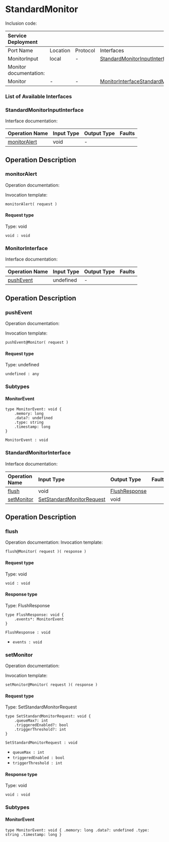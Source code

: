 # StandardMonitor

Inclusion code: 

| Service Deployment |  |  |  |
| :--- | :--- | :--- | :--- |
| Port Name | Location | Protocol | Interfaces |
| MonitorInput | local | - | [StandardMonitorInputInterface](standard_monitor.md#StandardMonitorInputInterface) |
| Monitor documentation: |  |  |  |
| Monitor | - | - | [MonitorInterface](standard_monitor.md#MonitorInterface)[StandardMonitorInterface](standard_monitor.md#StandardMonitorInterface) |

### List of Available Interfaces

### StandardMonitorInputInterface <a id="StandardMonitorInputInterface"></a>

Interface documentation:

| Operation Name | Input Type | Output Type | Faults |
| :--- | :--- | :--- | :--- |
| [monitorAlert](standard_monitor.md#monitorAlert) | void |  - |  |

## Operation Description

### monitorAlert <a id="monitorAlert"></a>

Operation documentation:

Invocation template:

```jolie
monitorAlert( request )
```

#### Request type

Type: void

`void : void`

### MonitorInterface <a id="MonitorInterface"></a>

Interface documentation:

| Operation Name | Input Type | Output Type | Faults |
| :--- | :--- | :--- | :--- |
| [pushEvent](standard_monitor.md#pushEvent) | undefined |  - |  |

## Operation Description

### pushEvent <a id="pushEvent"></a>

Operation documentation:

Invocation template:

```jolie
pushEvent@Monitor( request )
```

#### Request type

Type: undefined

`undefined : any`

### Subtypes

#### MonitorEvent <a id="MonitorEvent"></a>

```jolie
type MonitorEvent: void {
    .memory: long
    .data?: undefined
    .type: string
    .timestamp: long
}
```

 `MonitorEvent : void`

### StandardMonitorInterface <a id="StandardMonitorInterface"></a>

 Interface documentation:

| Operation Name | Input Type | Output Type | Faults |
| :--- | :--- | :--- | :--- |
| [flush](standard_monitor.md#flush) | void | [FlushResponse](standard_monitor.md#FlushResponse) |  |
| [setMonitor](standard_monitor.md#setMonitor) | [SetStandardMonitorRequest](standard_monitor.md#SetStandardMonitorRequest) | void |  |

## Operation Description

### flush <a id="flush"></a>

 Operation documentation: Invocation template:

```jolie
flush@Monitor( request )( response )
```

#### Request type

Type: void

`void : void`

#### Response type <a id="FlushResponse"></a>

Type: FlushResponse

```jolie
type FlushResponse: void {
    .events*: MonitorEvent
}
```

`FlushResponse : void`

* `events : void`

### setMonitor <a id="setMonitor"></a>

Operation documentation:

Invocation template:

```jolie
setMonitor@Monitor( request )( response )
```

#### Request type <a id="SetStandardMonitorRequest"></a>

Type: SetStandardMonitorRequest

```jolie
type SetStandardMonitorRequest: void {
    .queueMax?: int
    .triggeredEnabled?: bool
    .triggerThreshold?: int
}
```

`SetStandardMonitorRequest : void`

* `queueMax : int`
* `triggeredEnabled : bool`
* `triggerThreshold : int`

#### Response type

Type: void

`void : void`

### Subtypes

#### MonitorEvent <a id="MonitorEvent"></a>

```
type MonitorEvent: void { .memory: long .data?: undefined .type: string .timestamp: long }
```

